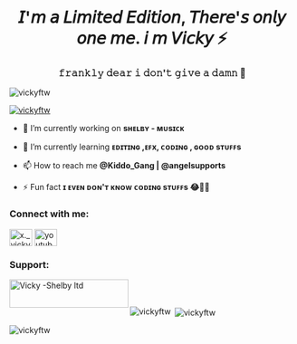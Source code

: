 <h1 align="center">𝘐'𝘮 𝘢 𝘓𝘪𝘮𝘪𝘵𝘦𝘥 𝘌𝘥𝘪𝘵𝘪𝘰𝘯, 𝘛𝘩𝘦𝘳𝘦'𝘴 𝘰𝘯𝘭𝘺 𝘰𝘯𝘦 𝘮𝘦. 𝘪 𝘮 𝘝𝘪𝘤𝘬𝘺 ⚡️</h1>
<h3 align="center">𝚏𝚛𝚊𝚗𝚔𝚕𝚢 𝚍𝚎𝚊𝚛 𝚒 𝚍𝚘𝚗'𝚝 𝚐𝚒𝚟𝚎 𝚊 𝚍𝚊𝚖𝚗 🙂</h3>

<p align="left"> <img src="https://komarev.com/ghpvc/?username=vickyftw&label=Profile%20views&color=0e75b6&style=flat" alt="vickyftw" /> </p>

<p align="left"> <a href="https://github.com/ryo-ma/github-profile-trophy"><img src="https://github-profile-trophy.vercel.app/?username=vickyftw" alt="vickyftw" /></a> </p>

- 🔭 I’m currently working on **sʜᴇʟʙʏ - ᴍᴜsɪᴄᴋ**

- 🌱 I’m currently learning **ᴇᴅɪᴛɪɴɢ ,ᴇꜰx, ᴄᴏᴅɪɴɢ , ɢᴏᴏᴅ sᴛᴜꜰꜰs**

- 📫 How to reach me **@Kiddo_Gang | @angelsupports**

- ⚡ Fun fact **ɪ ᴇᴠᴇɴ ᴅᴏɴ'ᴛ ᴋɴᴏᴡ ᴄᴏᴅɪɴɢ sᴛᴜꜰꜰs 😂🌚✨**

<h3 align="left">Connect with me:</h3>
<p align="left">
<a href="https://instagram.com/x._vicky_jr_.x" target="blank"><img align="center" src="https://raw.githubusercontent.com/rahuldkjain/github-profile-readme-generator/master/src/images/icons/Social/instagram.svg" alt="x._vicky_jr_.x" height="30" width="40" /></a>
<a href="https://www.youtube.com/c/youtube vicky" target="blank"><img align="center" src="https://raw.githubusercontent.com/rahuldkjain/github-profile-readme-generator/master/src/images/icons/Social/youtube.svg" alt="youtube vicky" height="30" width="40" /></a>
</p>

<h3 align="left">Support:</h3>
<p><a href="https://www.buymeacoffee.com/Vicky -Shelby ltd"> <img align="left" src="https://cdn.buymeacoffee.com/buttons/v2/default-yellow.png" height="50" width="210" alt="Vicky -Shelby ltd" /></a></p><br><br>

<p><img align="left" src="https://github-readme-stats.vercel.app/api/top-langs?username=vickyftw&show_icons=true&locale=en&layout=compact" alt="vickyftw" /></p>

<p>&nbsp;<img align="center" src="https://github-readme-stats.vercel.app/api?username=vickyftw&show_icons=true&locale=en" alt="vickyftw" /></p>

<p><img align="center" src="https://github-readme-streak-stats.herokuapp.com/?user=vickyftw&" alt="vickyftw" /></p>
